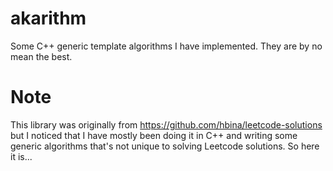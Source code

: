 # akarithm
Some C++ generic template algorithms I have implemented. They are by no mean the best.

# Note
This library was originally from https://github.com/hbina/leetcode-solutions but I noticed that I have mostly been doing it in C++ and writing some generic algorithms that's not unique to solving Leetcode solutions.
So here it is...
